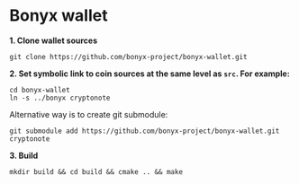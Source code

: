 # Bonyx wallet

**1. Clone wallet sources**

```
git clone https://github.com/bonyx-project/bonyx-wallet.git
```

**2. Set symbolic link to coin sources at the same level as `src`. For example:**

```
cd bonyx-wallet
ln -s ../bonyx cryptonote
```

Alternative way is to create git submodule:

```
git submodule add https://github.com/bonyx-project/bonyx-wallet.git cryptonote
```

**3. Build**

```
mkdir build && cd build && cmake .. && make
```
